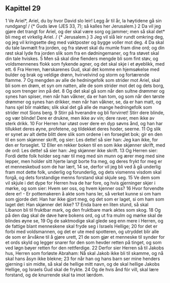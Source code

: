 ## Kapittel 29

1 Ve Ariel*, Ariel, du by hvor David slo leir! Legg år til år, la høytidene gå sin rundgang! / {* Guds løve (JES 33, 7); så kalles her Jerusalem.}
2 Da vil jeg gjøre det trangt for Ariel, og der skal være sorg og jammer; men så skal det* bli meg et virkelig Ariel. / {* Jerusalem.}
3 Jeg vil slå leir rundt omkring deg, og jeg vil kringsette deg med vaktposter og bygge voller mot deg.
4 Da skal du tale lavmælt fra jorden, og fra støvet skal du mumle fram dine ord; og din røst skal lyde fra jorden slik som fra en dødningemaner, og fra støvet skal din tale hviskes.
5 Men så skal dine fienders mengde bli som fint støv, og voldsmennenes flokk som fykende agner, og det skal skje i et øyeblikk, med ett.
6 Fra Herren, hærskarenes Gud, skal det komme en hjemsøkelse med bulder og brak og veldige drønn, hvirvelvind og storm og fortærende flamme.
7 Og mengden av alle de hedningefolk som strider mot Ariel, skal bli som en drøm, et syn om natten, alle de som strider mot det og dets borg, og som trenger inn på det.
8 Og det skal gå som når den sultne drømmer og synes han spiser, men når han våkner, da er han tom, og som når den tørste drømmer og synes han drikker, men når han våkner, se, da er han matt, og hans sjel blir maktløs; slik skal det gå alle de mange hedningefolk som strider mot Sions berg.
9 Stirr på hverandre og bli forvirret! Stirr dere blinde, og vær blinde! Dere er drukne, men ikke av vin; dere raver, men ikke av sterk drikk.
10 For Herren har utøst over dere en dyp søvns ånd, og han har tillukket deres øyne, profetene, og tildekket deres hoder, seerne.
11 Og slik er synet av alt dette blitt dere slik som ordene i en forseglet bok; gir en den til en som skjønner skrift, og sier: Les dette! så sier han: Jeg kan ikke, for den er forseglet.
12 Eller en rekker boken til en som ikke skjønner skrift, med de ord: Les dette! så sier han: Jeg skjønner ikke skrift.
13 Og Herren sier: Fordi dette folk holder seg nær til meg med sin munn og ærer meg med sine lepper, men holder sitt hjerte langt borte fra meg, og deres frykt for meg er et menneskebud som de har lært,
14 se, derfor vil jeg bli ved å gå underlig fram mot dette folk, underlig og forunderlig, og dets vismenns visdom skal forgå, og dets forstandige menns forstand skal skjule seg.
15 Ve dem som vil skjule i det dype for Herren hva de har fore, og hvis gjerninger skjer i mørke, og som sier: Hvem ser oss, og hvem kjenner oss?
16 Hvor forvendte dere er! - Er pottemakeren å akte som hans ler, så verket kunne si om ham som gjorde det: Han har ikke gjort meg, og det som er laget, si om ham som laget det: Han skjønner det ikke?
17 Enda bare en liten stund, så skal Libanon bli til fruktbar mark, og den fruktbare mark aktes som skog.
18 Og på den dag skal de døve høre bokens ord, og ut fra mulm og mørke skal de blindes øyne se,
19 Og de saktmodige skal glede seg enn mere i Herren, og de fattige blant menneskene skal fryde seg i Israels Hellige;
20 for det er forbi med voldsmannen, og det er ute med spotteren, og utryddet blir alle de som er årvåkne til å gjøre urett,
21 de som gjør et menneske til synder for et ords skyld og legger snarer for den som hevder retten på tinget, og som ved løgn bøyer retten for den rettferdige.
22 Derfor sier Herren så til Jakobs hus, Herren som forløste Abraham: Nå skal Jakob ikke bli til skamme, og nå skal hans åsyn ikke blekne;
23 for når han og hans barn ser mine henders gjerning i sin midte, så skal de hellige mitt navn, og de skal hellige Jakobs Hellige, og Israels Gud skal de frykte.
24 Og de hvis ånd fór vill, skal lære forstand, og de knurrende skal ta imot lærdom.
